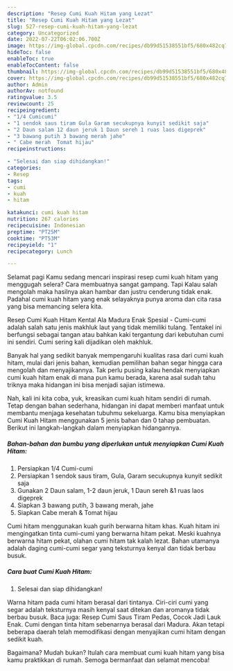 ```yaml
---
description: "Resep Cumi Kuah Hitam yang Lezat"
title: "Resep Cumi Kuah Hitam yang Lezat"
slug: 527-resep-cumi-kuah-hitam-yang-lezat
category: Uncategorized
date: 2022-07-22T06:02:06.700Z
image: https://img-global.cpcdn.com/recipes/db99d51538551bf5/680x482cq70/cumi-kuah-hitam-foto-resep-utama.jpg
hideToc: false
enableToc: true
enableTocContent: false
thumbnail: https://img-global.cpcdn.com/recipes/db99d51538551bf5/680x482cq70/cumi-kuah-hitam-foto-resep-utama.jpg
cover: https://img-global.cpcdn.com/recipes/db99d51538551bf5/680x482cq70/cumi-kuah-hitam-foto-resep-utama.jpg
author: Admin
authorAv: notfound
ratingvalue: 3.5
reviewcount: 25
recipeingredient:
- "1/4 Cumicumi"
- "1 sendok saus tiram Gula Garam secukupnya kunyit sedikit saja"
- "2 Daun salam 12 daun jeruk 1 Daun sereh 1 ruas laos digeprek"
- "3 bawang putih 3 bawang merah jahe"
- " Cabe merah  Tomat hijau"
recipeinstructions:

- "Selesai dan siap dihidangkan!"
categories:
- Resep
tags:
- cumi
- kuah
- hitam

katakunci: cumi kuah hitam 
nutrition: 267 calories
recipecuisine: Indonesian
preptime: "PT25M"
cooktime: "PT53M"
recipeyield: "1"
recipecategory: Lunch

---
```



Selamat pagi Kamu sedang mencari inspirasi resep cumi kuah hitam yang menggugah selera? Cara membuatnya sangat gampang. Tapi Kalau salah mengolah maka hasilnya akan hambar dan justru cenderung tidak enak. Padahal cumi kuah hitam yang enak selayaknya punya aroma dan cita rasa yang bisa memancing selera kita.


Resep Cumi Kuah Hitam Kental Ala Madura Enak Spesial - Cumi-cumi adalah salah satu jenis makhluk laut yang tidak memiliki tulang. Tentakel ini berfungsi sebagai tangan atau bahkan kaki tergantung dari kebutuhan cumi ini sendiri. Cumi sering kali dijadikan oleh makhluk.

Banyak hal yang sedikit banyak mempengaruhi kualitas rasa dari cumi kuah hitam, mulai dari jenis bahan, kemudian pemilihan bahan segar hingga cara mengolah dan menyajikannya. Tak perlu pusing kalau hendak menyiapkan cumi kuah hitam enak di mana pun kamu berada, karena asal sudah tahu triknya maka hidangan ini bisa menjadi sajian istimewa.


Nah, kali ini kita coba, yuk, kreasikan cumi kuah hitam sendiri di rumah. Tetap dengan bahan sederhana, hidangan ini dapat memberi manfaat untuk membantu menjaga kesehatan tubuhmu sekeluarga. Kamu bisa menyiapkan Cumi Kuah Hitam menggunakan 5 jenis bahan dan 0 tahap pembuatan. Berikut ini langkah-langkah dalam menyiapkan hidangannya.

<!--inarticleads1-->

##### Bahan-bahan dan bumbu yang diperlukan untuk menyiapkan Cumi Kuah Hitam:

1. Persiapkan 1/4 Cumi-cumi
1. Persiapkan 1 sendok saus tiram, Gula, Garam secukupnya kunyit sedikit saja
1. Gunakan 2 Daun salam, 1-2 daun jeruk, 1 Daun sereh &amp;1 ruas laos digeprek
1. Siapkan 3 bawang putih, 3 bawang merah, jahe
1. Siapkan  Cabe merah &amp; Tomat hijau


Cumi hitam menggunakan kuah gurih berwarna hitam khas. Kuah hitam ini mengingatkan tinta cumi-cumi yang berwarna hitam pekat. Meski kuahnya berwarna hitam pekat, olahan cumi hitam tak kalah lezat. Bahan utamanya adalah daging cumi-cumi segar yang teksturnya kenyal dan tidak berbau busuk. 

<!--inarticleads2-->

##### Cara buat Cumi Kuah Hitam:


1. Selesai dan siap dihidangkan!

Warna hitam pada cumi hitam berasal dari tintanya. Ciri-ciri cumi yang segar adalah teksturnya masih kenyal saat ditekan dan aromanya tidak berbau busuk. Baca juga: Resep Cumi Saus Tiram Pedas, Cocok Jadi Lauk Enak. Cumi dengan tinta hitam sebenarnya berasal dari Madura. Akan tetapi beberapa daerah telah memodifikasi dengan menyajikan cumi hitam dengan sedikit kuah. 

Bagaimana? Mudah bukan? Itulah cara membuat cumi kuah hitam yang bisa kamu praktikkan di rumah. Semoga bermanfaat dan selamat mencoba!

